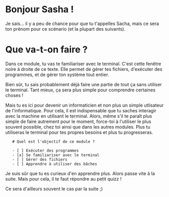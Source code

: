 # Bonjour Sasha !

Je sais... il y a peu de chance pour que tu t'appelles Sacha, mais ce sera ton prénom pour ce scénario (et la plupart des suivants).

# Que va-t-on faire ?

Dans ce module, tu vas te familiariser avec le terminal. C'est cette fenêtre noire à droite de ce texte. Elle permet de gérer tes fichiers, d'exécuter des programmes, et de gérer ton système tout entier.

Bien sûr, tu sais probablement déjà faire une partie de tout ça sans utiliser le terminal. Tant mieux, ça sera plus simple pour comprendre certaines choses !

Mais tu es ici pour devenir un informaticien et non plus un simple utlisateur de l'informatique. Pour cela, il est indispensable que tu saches interagir avec la machine en utilisant le terminal. Alors, même s'il te paraît plus simple de faire autrement pour le moment, force-toi à l'utiliser le plus souvent possible, chez toi ainsi que dans les autres modules. Plus tu utiliseras le terminal pour tes propres besoins et plus tu progresseras.


```{quizdown}
   # Quel est l'objectif de ce module ?

   - [ ] Exécuter des programmes
   - [x] Se familiariser avec le terminal
   - [ ] Gérer des fichiers
   - [ ] Apprendre à utiliser des bâches
```

Je suis sûr que tu es curieux d'en apprendre plus. Alors passe vite à la suite.
Mais pour cela, il te faut répondre au petit quizz !

Ce sera d'ailleurs souvent le cas par la suite ;)
